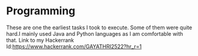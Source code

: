 # Programming

These are one the earliest tasks I took to execute. Some of them were quite hard.I mainly used Java and Python languages as I am comfortable with that. 
Link to my Hackerrank Id:https://www.hackerrank.com/GAYATHRI2522?hr_r=1
